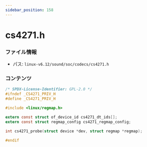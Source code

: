 ```yaml
---
sidebar_position: 158
---
```

# cs4271.h

### ファイル情報

- パス: `linux-v6.12/sound/soc/codecs/cs4271.h`

### コンテンツ

```h
/* SPDX-License-Identifier: GPL-2.0 */
#ifndef _CS4271_PRIV_H
#define _CS4271_PRIV_H

#include <linux/regmap.h>

extern const struct of_device_id cs4271_dt_ids[];
extern const struct regmap_config cs4271_regmap_config;

int cs4271_probe(struct device *dev, struct regmap *regmap);

#endif

```
